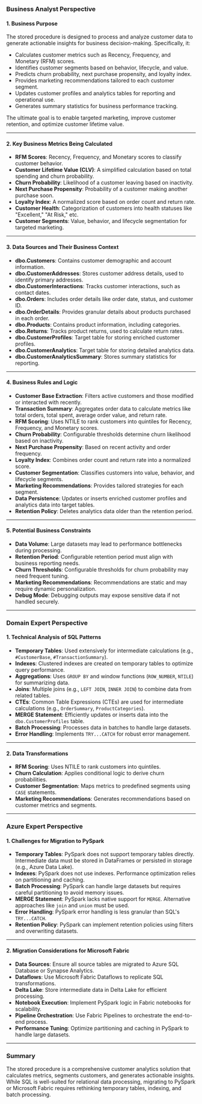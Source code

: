 ### Business Analyst Perspective

#### 1. **Business Purpose**
The stored procedure is designed to process and analyze customer data to generate actionable insights for business decision-making. Specifically, it:
- Calculates customer metrics such as Recency, Frequency, and Monetary (RFM) scores.
- Identifies customer segments based on behavior, lifecycle, and value.
- Predicts churn probability, next purchase propensity, and loyalty index.
- Provides marketing recommendations tailored to each customer segment.
- Updates customer profiles and analytics tables for reporting and operational use.
- Generates summary statistics for business performance tracking.

The ultimate goal is to enable targeted marketing, improve customer retention, and optimize customer lifetime value.

---

#### 2. **Key Business Metrics Being Calculated**
- **RFM Scores**: Recency, Frequency, and Monetary scores to classify customer behavior.
- **Customer Lifetime Value (CLV)**: A simplified calculation based on total spending and churn probability.
- **Churn Probability**: Likelihood of a customer leaving based on inactivity.
- **Next Purchase Propensity**: Probability of a customer making another purchase soon.
- **Loyalty Index**: A normalized score based on order count and return rate.
- **Customer Health**: Categorization of customers into health statuses like "Excellent," "At Risk," etc.
- **Customer Segments**: Value, behavior, and lifecycle segmentation for targeted marketing.

---

#### 3. **Data Sources and Their Business Context**
- **dbo.Customers**: Contains customer demographic and account information.
- **dbo.CustomerAddresses**: Stores customer address details, used to identify primary addresses.
- **dbo.CustomerInteractions**: Tracks customer interactions, such as contact dates.
- **dbo.Orders**: Includes order details like order date, status, and customer ID.
- **dbo.OrderDetails**: Provides granular details about products purchased in each order.
- **dbo.Products**: Contains product information, including categories.
- **dbo.Returns**: Tracks product returns, used to calculate return rates.
- **dbo.CustomerProfiles**: Target table for storing enriched customer profiles.
- **dbo.CustomerAnalytics**: Target table for storing detailed analytics data.
- **dbo.CustomerAnalyticsSummary**: Stores summary statistics for reporting.

---

#### 4. **Business Rules and Logic**
- **Customer Base Extraction**: Filters active customers and those modified or interacted with recently.
- **Transaction Summary**: Aggregates order data to calculate metrics like total orders, total spent, average order value, and return rate.
- **RFM Scoring**: Uses NTILE to rank customers into quintiles for Recency, Frequency, and Monetary scores.
- **Churn Probability**: Configurable thresholds determine churn likelihood based on inactivity.
- **Next Purchase Propensity**: Based on recent activity and order frequency.
- **Loyalty Index**: Combines order count and return rate into a normalized score.
- **Customer Segmentation**: Classifies customers into value, behavior, and lifecycle segments.
- **Marketing Recommendations**: Provides tailored strategies for each segment.
- **Data Persistence**: Updates or inserts enriched customer profiles and analytics data into target tables.
- **Retention Policy**: Deletes analytics data older than the retention period.

---

#### 5. **Potential Business Constraints**
- **Data Volume**: Large datasets may lead to performance bottlenecks during processing.
- **Retention Period**: Configurable retention period must align with business reporting needs.
- **Churn Thresholds**: Configurable thresholds for churn probability may need frequent tuning.
- **Marketing Recommendations**: Recommendations are static and may require dynamic personalization.
- **Debug Mode**: Debugging outputs may expose sensitive data if not handled securely.

---

### Domain Expert Perspective

#### 1. **Technical Analysis of SQL Patterns**
- **Temporary Tables**: Used extensively for intermediate calculations (e.g., `#CustomerBase`, `#TransactionSummary`).
- **Indexes**: Clustered indexes are created on temporary tables to optimize query performance.
- **Aggregations**: Uses `GROUP BY` and window functions (`ROW_NUMBER`, `NTILE`) for summarizing data.
- **Joins**: Multiple joins (e.g., `LEFT JOIN`, `INNER JOIN`) to combine data from related tables.
- **CTEs**: Common Table Expressions (CTEs) are used for intermediate calculations (e.g., `OrderSummary`, `ProductCategories`).
- **MERGE Statement**: Efficiently updates or inserts data into the `dbo.CustomerProfiles` table.
- **Batch Processing**: Processes data in batches to handle large datasets.
- **Error Handling**: Implements `TRY...CATCH` for robust error management.

---

#### 2. **Data Transformations**
- **RFM Scoring**: Uses NTILE to rank customers into quintiles.
- **Churn Calculation**: Applies conditional logic to derive churn probabilities.
- **Customer Segmentation**: Maps metrics to predefined segments using `CASE` statements.
- **Marketing Recommendations**: Generates recommendations based on customer metrics and segments.

---

### Azure Expert Perspective

#### 1. **Challenges for Migration to PySpark**
- **Temporary Tables**: PySpark does not support temporary tables directly. Intermediate data must be stored in DataFrames or persisted in storage (e.g., Azure Data Lake).
- **Indexes**: PySpark does not use indexes. Performance optimization relies on partitioning and caching.
- **Batch Processing**: PySpark can handle large datasets but requires careful partitioning to avoid memory issues.
- **MERGE Statement**: PySpark lacks native support for `MERGE`. Alternative approaches like `join` and `union` must be used.
- **Error Handling**: PySpark error handling is less granular than SQL's `TRY...CATCH`.
- **Retention Policy**: PySpark can implement retention policies using filters and overwriting datasets.

---

#### 2. **Migration Considerations for Microsoft Fabric**
- **Data Sources**: Ensure all source tables are migrated to Azure SQL Database or Synapse Analytics.
- **Dataflows**: Use Microsoft Fabric Dataflows to replicate SQL transformations.
- **Delta Lake**: Store intermediate data in Delta Lake for efficient processing.
- **Notebook Execution**: Implement PySpark logic in Fabric notebooks for scalability.
- **Pipeline Orchestration**: Use Fabric Pipelines to orchestrate the end-to-end process.
- **Performance Tuning**: Optimize partitioning and caching in PySpark to handle large datasets.

---

### Summary
The stored procedure is a comprehensive customer analytics solution that calculates metrics, segments customers, and generates actionable insights. While SQL is well-suited for relational data processing, migrating to PySpark or Microsoft Fabric requires rethinking temporary tables, indexing, and batch processing.